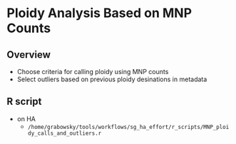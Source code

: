 # Ploidy Analysis Based on MNP Counts

## Overview
* Choose criteria for calling ploidy using MNP counts
* Select outliers based on previous ploidy desinations in metadata

## R script
* on HA
  * `/home/grabowsky/tools/workflows/sg_ha_effort/r_scripts/MNP_ploidy_calls_and_outliers.r`
